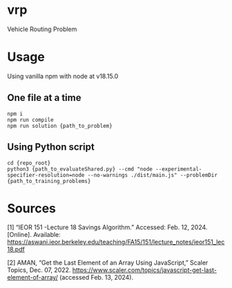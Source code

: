 # vrp
Vehicle Routing Problem

# Usage
Using vanilla npm with node at v18.15.0

## One file at a time
```
npm i
npm run compile
npm run solution {path_to_problem}
```

## Using Python script
```
cd {repo_root}
python3 {path_to_evaluateShared.py} --cmd "node --experimental-specifier-resolution=node --no-warnings ./dist/main.js" --problemDir {path_to_training_problems}
```


# Sources

[1]     “IEOR 151 -Lecture 18 Savings Algorithm.” Accessed: Feb. 12, 2024. [Online]. Available: https://aswani.ieor.berkeley.edu/teaching/FA15/151/lecture_notes/ieor151_lec18.pdf

[2]     AMAN, “Get the Last Element of an Array Using JavaScript,” Scaler Topics, Dec. 07, 2022. https://www.scaler.com/topics/javascript-get-last-element-of-array/ (accessed Feb. 13, 2024).


